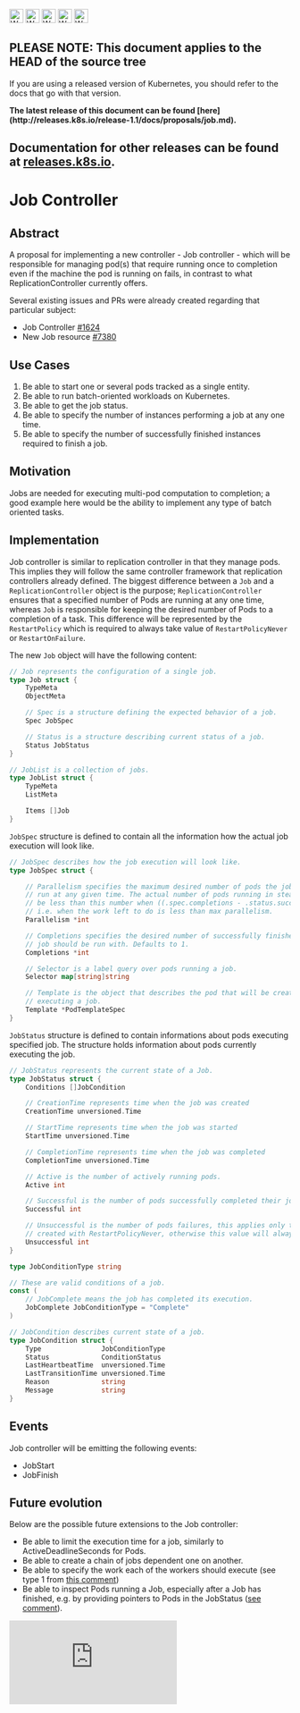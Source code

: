 <!-- BEGIN MUNGE: UNVERSIONED_WARNING -->

<!-- BEGIN STRIP_FOR_RELEASE -->

<img src="http://kubernetes.io/img/warning.png" alt="WARNING"
     width="25" height="25">
<img src="http://kubernetes.io/img/warning.png" alt="WARNING"
     width="25" height="25">
<img src="http://kubernetes.io/img/warning.png" alt="WARNING"
     width="25" height="25">
<img src="http://kubernetes.io/img/warning.png" alt="WARNING"
     width="25" height="25">
<img src="http://kubernetes.io/img/warning.png" alt="WARNING"
     width="25" height="25">

<h2>PLEASE NOTE: This document applies to the HEAD of the source tree</h2>

If you are using a released version of Kubernetes, you should
refer to the docs that go with that version.

<!-- TAG RELEASE_LINK, added by the munger automatically -->
<strong>
The latest release of this document can be found
[here](http://releases.k8s.io/release-1.1/docs/proposals/job.md).

Documentation for other releases can be found at
[releases.k8s.io](http://releases.k8s.io).
</strong>
--

<!-- END STRIP_FOR_RELEASE -->

<!-- END MUNGE: UNVERSIONED_WARNING -->

# Job Controller

## Abstract

A proposal for implementing a new controller - Job controller - which will be responsible
for managing pod(s) that require running once to completion even if the machine
the pod is running on fails, in contrast to what ReplicationController currently offers.

Several existing issues and PRs were already created regarding that particular subject:
* Job Controller [#1624](https://github.com/kubernetes/kubernetes/issues/1624)
* New Job resource [#7380](https://github.com/kubernetes/kubernetes/pull/7380)


## Use Cases

1. Be able to start one or several pods tracked as a single entity.
1. Be able to run batch-oriented workloads on Kubernetes.
1. Be able to get the job status.
1. Be able to specify the number of instances performing a job at any one time.
1. Be able to specify the number of successfully finished instances required to finish a job.


## Motivation

Jobs are needed for executing multi-pod computation to completion; a good example
here would be the ability to implement any type of batch oriented tasks.


## Implementation

Job controller is similar to replication controller in that they manage pods.
This implies they will follow the same controller framework that replication
controllers already defined.  The biggest difference between a `Job` and a
`ReplicationController` object is the purpose; `ReplicationController`
ensures that a specified number of Pods are running at any one time, whereas
`Job` is responsible for keeping the desired number of Pods to a completion of
a task.  This difference will be represented by the `RestartPolicy` which is
required to always take value of `RestartPolicyNever` or `RestartOnFailure`.


The new `Job` object will have the following content:

```go
// Job represents the configuration of a single job.
type Job struct {
    TypeMeta
    ObjectMeta

    // Spec is a structure defining the expected behavior of a job.
    Spec JobSpec

    // Status is a structure describing current status of a job.
    Status JobStatus
}

// JobList is a collection of jobs.
type JobList struct {
    TypeMeta
    ListMeta

    Items []Job
}
```

`JobSpec` structure is defined to contain all the information how the actual job execution
will look like.

```go
// JobSpec describes how the job execution will look like.
type JobSpec struct {

    // Parallelism specifies the maximum desired number of pods the job should
    // run at any given time. The actual number of pods running in steady state will
    // be less than this number when ((.spec.completions - .status.successful) < .spec.parallelism),
    // i.e. when the work left to do is less than max parallelism.
    Parallelism *int

    // Completions specifies the desired number of successfully finished pods the
    // job should be run with. Defaults to 1.
    Completions *int

    // Selector is a label query over pods running a job.
    Selector map[string]string

    // Template is the object that describes the pod that will be created when
    // executing a job.
    Template *PodTemplateSpec
}
```

`JobStatus` structure is defined to contain informations about pods executing
specified job.  The structure holds information about pods currently executing
the job.

```go
// JobStatus represents the current state of a Job.
type JobStatus struct {
    Conditions []JobCondition

    // CreationTime represents time when the job was created
    CreationTime unversioned.Time

    // StartTime represents time when the job was started
    StartTime unversioned.Time

    // CompletionTime represents time when the job was completed
    CompletionTime unversioned.Time

    // Active is the number of actively running pods.
    Active int

    // Successful is the number of pods successfully completed their job.
    Successful int

    // Unsuccessful is the number of pods failures, this applies only to jobs
    // created with RestartPolicyNever, otherwise this value will always be 0.
    Unsuccessful int
}

type JobConditionType string

// These are valid conditions of a job.
const (
    // JobComplete means the job has completed its execution.
    JobComplete JobConditionType = "Complete"
)

// JobCondition describes current state of a job.
type JobCondition struct {
    Type               JobConditionType
    Status             ConditionStatus
    LastHeartbeatTime  unversioned.Time
    LastTransitionTime unversioned.Time
    Reason             string
    Message            string
}
```

## Events

Job controller will be emitting the following events:
* JobStart
* JobFinish

## Future evolution

Below are the possible future extensions to the Job controller:
* Be able to limit the execution time for a job, similarly to ActiveDeadlineSeconds for Pods.
* Be able to create a chain of jobs dependent one on another.
* Be able to specify the work each of the workers should execute (see type 1 from
  [this comment](https://github.com/kubernetes/kubernetes/issues/1624#issuecomment-97622142))
* Be able to inspect Pods running a Job, especially after a Job has finished, e.g.
  by providing pointers to Pods in the JobStatus ([see comment](https://github.com/kubernetes/kubernetes/pull/11746/files#r37142628)).


<!-- BEGIN MUNGE: GENERATED_ANALYTICS -->
[![Analytics](https://kubernetes-site.appspot.com/UA-36037335-10/GitHub/docs/proposals/job.md?pixel)]()
<!-- END MUNGE: GENERATED_ANALYTICS -->
